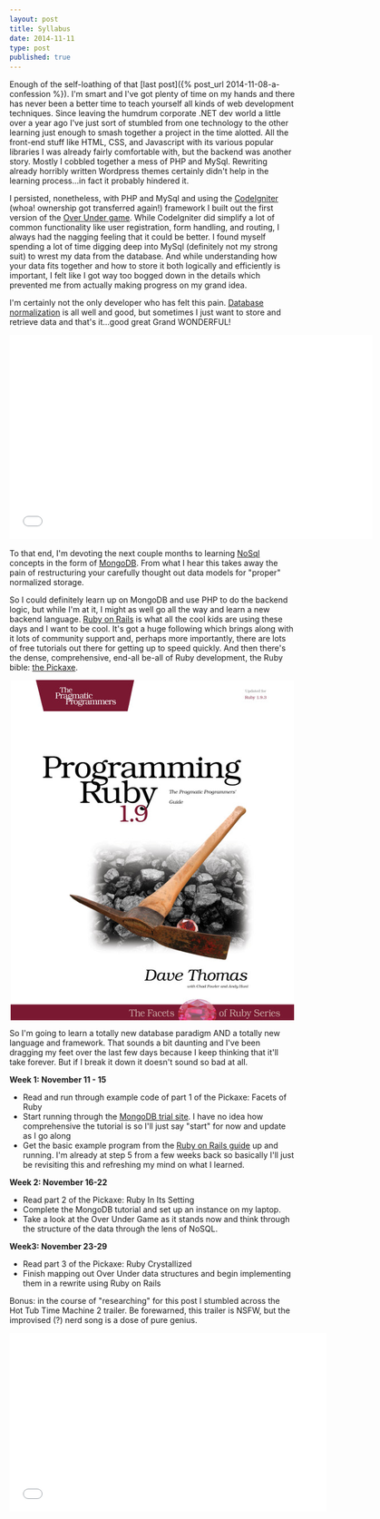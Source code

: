```yaml
---
layout: post
title: Syllabus
date: 2014-11-11
type: post
published: true
---
```


Enough of the self-loathing of that [last post]({% post_url 2014-11-08-a-confession %}). I'm smart and I've got plenty of time on my hands and there has never been a better time to teach yourself all kinds of web development techniques. Since leaving the humdrum corporate .NET dev world a little over a year ago I've just sort of stumbled from one technology to the other learning just enough to smash together a project in the time alotted. All the front-end stuff like HTML, CSS, and Javascript with its various popular libraries I was already fairly comfortable with, but the backend was another story. Mostly I cobbled together a mess of PHP and MySql. Rewriting already horribly written Wordpress themes certainly didn't help in the learning process...in fact it probably hindered it.

I persisted, nonetheless, with PHP and MySql and using the [CodeIgniter](https://ellislab.com/codeigniter) (whoa! ownership got transferred again!) framework I built out the first version of the [Over Under game](http://overundergame.com). While CodeIgniter did simplify a lot of common functionality like user registration, form handling, and routing, I always had the nagging feeling that it could be better. I found myself spending a lot of time digging deep into MySql (definitely not my strong suit) to wrest my data from the database. And while understanding how your data fits together and how to store it both logically and efficiently is important, I felt like I got way too bogged down in the details which prevented me from actually making progress on my grand idea.

I'm certainly not the only developer who has felt this pain. [Database normalization](http://en.wikipedia.org/wiki/Database_normalization) is all well and good, but sometimes I just want to store and retrieve data and that's it...good great Grand WONDERFUL!

<iframe width="640" height="360" src="//www.youtube.com/embed/r0f1Aqk1XHI?start=6&end=13" frameborder="0" allowfullscreen></iframe>

To that end, I'm devoting the next couple months to learning [NoSql](http://en.wikipedia.org/wiki/NoSQL) concepts in the form of [MongoDB](http://www.mongodb.org/). From what I hear this takes away the pain of restructuring your carefully thought out data models for "proper" normalized storage.

So I could definitely learn up on MongoDB and use PHP to do the backend logic, but while I'm at it, I might as well go all the way and learn a new backend language. [Ruby on Rails](http://rubyonrails.org/) is what all the cool kids are using these days and I want to be cool. It's got a huge following which brings along with it lots of community support and, perhaps more importantly, there are lots of free tutorials out there for getting up to speed quickly. And then there's the dense, comprehensive, end-all be-all of Ruby development, the Ruby bible: [the Pickaxe](http://www.amazon.com/gp/product/1937785491/ref=as_li_qf_sp_asin_il_tl?ie=UTF8&camp=1789&creative=9325&creativeASIN=1937785491&linkCode=as2&tag=southerneer-20&linkId=VSCPCPFRAIKUYDPO).

<img src='/assets/ruby3-small.jpg' style='display:block; margin: 0 auto;' />

So I'm going to learn a totally new database paradigm AND a totally new language and framework. That sounds a bit daunting and I've been dragging my feet over the last few days because I keep thinking that it'll take forever. But if I break it down it doesn't sound so bad at all. 

**Week 1: November 11 - 15**

* Read and run through example code of part 1 of the Pickaxe: Facets of Ruby
* Start running through the [MongoDB trial site](http://try.mongodb.org/). I have no idea how comprehensive the tutorial is so I'll just say "start" for now and update as I go along
* Get the basic example program from the [Ruby on Rails guide](http://guides.rubyonrails.org/getting_started.html) up and running. I'm already at step 5 from a few weeks back so basically I'll just be revisiting this and refreshing my mind on what I learned.

**Week 2: November 16-22**

- Read part 2 of the Pickaxe: Ruby In Its Setting
- Complete the MongoDB tutorial and set up an instance on my laptop.
- Take a look at the Over Under Game as it stands now and think through the structure of the data through the lens of NoSQL. 

**Week3: November 23-29**

* Read part 3 of the Pickaxe: Ruby Crystallized
* Finish mapping out Over Under data structures and begin implementing them in a rewrite using Ruby on Rails




Bonus: in the course of "researching" for this post I stumbled across the Hot Tub Time Machine 2 trailer. Be forewarned, this trailer is NSFW, but the improvised (?) nerd song is a dose of pure genius.

<iframe width="560" height="315" src="//www.youtube.com/embed/nWa4INxk4y4?start=168" frameborder="0" allowfullscreen></iframe>